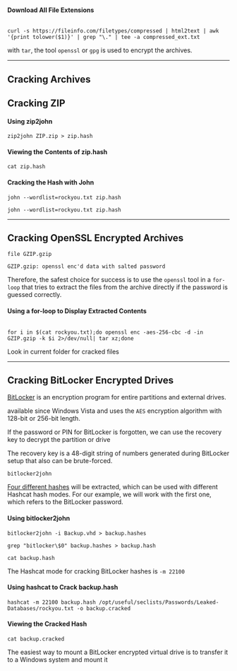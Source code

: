 
#### Download All File Extensions

```shell-session

curl -s https://fileinfo.com/filetypes/compressed | html2text | awk '{print tolower($1)}' | grep "\." | tee -a compressed_ext.txt
```

with `tar`, the tool `openssl` or `gpg` is used to encrypt the archives.

---
## Cracking Archives

## Cracking ZIP

#### Using zip2john

```shell-session
zip2john ZIP.zip > zip.hash
```

#### Viewing the Contents of zip.hash

```shell-session
cat zip.hash 
```

#### Cracking the Hash with John

```shell-session
john --wordlist=rockyou.txt zip.hash
```

```shell-session
john --wordlist=rockyou.txt zip.hash
```

---
## Cracking OpenSSL Encrypted Archives

```shell-session
file GZIP.gzip 

GZIP.gzip: openssl enc'd data with salted password
```

Therefore, the safest choice for success is to use the `openssl` tool in a `for-loop` that tries to extract the files from the archive directly if the password is guessed correctly.

#### Using a for-loop to Display Extracted Contents

```shell-session

for i in $(cat rockyou.txt);do openssl enc -aes-256-cbc -d -in GZIP.gzip -k $i 2>/dev/null| tar xz;done
```

Look in current folder for cracked files

---
## Cracking BitLocker Encrypted Drives

[BitLocker](https://docs.microsoft.com/en-us/windows/security/information-protection/bitlocker/bitlocker-device-encryption-overview-windows-10) is an encryption program for entire partitions and external drives.

available since Windows Vista and uses the `AES` encryption algorithm with 128-bit or 256-bit length.

If the password or PIN for BitLocker is forgotten, we can use the recovery key to decrypt the partition or drive

The recovery key is a 48-digit string of numbers generated during BitLocker setup that also can be brute-forced.

`bitlocker2john`

[Four different hashes](https://openwall.info/wiki/john/OpenCL-BitLocker) will be extracted, which can be used with different Hashcat hash modes. For our example, we will work with the first one, which refers to the BitLocker password.

#### Using bitlocker2john

```shell-session
bitlocker2john -i Backup.vhd > backup.hashes
```

```shell-session
grep "bitlocker\$0" backup.hashes > backup.hash
```

```shell-session
cat backup.hash
```

The Hashcat mode for cracking BitLocker hashes is `-m 22100`

#### Using hashcat to Crack backup.hash

```shell-session
hashcat -m 22100 backup.hash /opt/useful/seclists/Passwords/Leaked-Databases/rockyou.txt -o backup.cracked
```
#### Viewing the Cracked Hash

```shell-session
cat backup.cracked 
```

The easiest way to mount a BitLocker encrypted virtual drive is to transfer it to a Windows system and mount it


